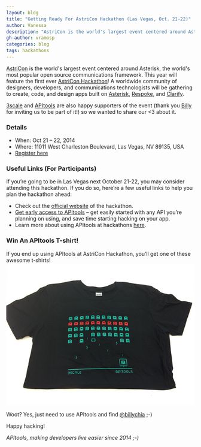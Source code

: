 ```yaml
---
layout: blog
title: "Getting Ready For AstriCon Hackathon (Las Vegas, Oct. 21-22)"
author: Vanessa
description: "AstriCon is the world's largest event centered around Asterisk, the world's most popular open source communications framework. This year will feature the first ever AstriCon Hackathon! A worldwide community of designers, developers, and communications technologists will be gathering to create, code, and design apps built on Asterisk, Respoke, and Clarify."
gh-author: vramosp
categories: blog
tags: hackathons
---
```


[AstriCon](http://www.asterisk.org/community/astricon-user-conference 'AstriCon') is the world's largest event centered around Asterisk, the world's most popular open source communications framework. This year will feature the first ever [AstriCon Hackathon](http://astriconhackathon.challengepost.com/ 'AstriCon Hackathon')! A worldwide community of designers, developers, and communications technologists will be gathering to create, code, and design apps built on [Asterisk](http://www.asterisk.org/ 'Asterisk'), [Respoke](https://www.respoke.io/ 'Respoke'), and [Clarify](http://clarify.io/ 'Clarify').

[3scale](http://www.3scale.net/ '3scale') and [APItools](http://apitools.com/ 'APItools') are also happy supporters of the event (thank you [Billy](https://twitter.com/billychia 'Billy Chia on Twitter') for inviting us to be part of it!) so we wanted to share our <3 about it.

### Details

- When: Oct 21 – 22, 2014
- Where: 11011 West Charleston Boulevard, Las Vegas, NV 89135, USA
- [Register here](http://astriconhackathon.challengepost.com/ 'Register for AstriCon Hackathon')

### Useful Links (For Participants)

If you’re going to be in Las Vegas next October 21-22, you may consider attending this hackathon. If you do so, here’re a few useful links to help you plan the hackathon ahead:

- Check out the [official website](http://astriconhackathon.challengepost.com/ 'AstriCon Hackathon') of the hackathon.
- [Get early access to APItools](https://www.apitools.com/hackathon/AstriCon 'Get early access to APItools') – get easily started with any API you’re planning on using, and save time starting hacking on your app.
- Learn more about using APItools at hackathons [here](https://docs.apitools.com/docs/hackathons/ 'Using APItools at hackathons').

### Win An APItools T-shirt!

If you end up using APItools at AstriCon Hackathon, you’ll get one of these awesome t-shirts! 
![APItools t-shirt](/images/apitools-tshirt.jpg)

Woot? Yes, just need to use APItools and find [@billychia](https://twitter.com/billychia 'Billy Chia on Twitter') ;-)

Happy hacking!

*APItools, making developers live easier since 2014 ;-)*
